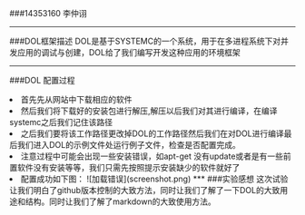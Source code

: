 ###14353160   李仲诩
***
###DOL框架描述
DOL是基于SYSTEMC的一个系统，用于在多进程系统下对并发应用的调试与创建，DOL给了我们编写开发这种应用的环境框架
***
###DOL 配置过程
<li>首先先从网站中下载相应的软件
<li>然后我们将下载好的安装包进行解压,解压以后我们对其进行编译，在编译systemc之后我们记住该路径
<li>之后我们要将该工作路径更改掉DOL的工作路径然后我们在对DOL进行编译最后我们进入DOL的示例文件处运行例子文件，检查是否配置完成。
<li>注意过程中可能会出现一些安装错误，如apt-get 没有update或者是有一些前置软件没有安装等等，我们只需先按照提示安装缺少的软件就好了
<li>配置成功如下图：
![加载错误](screenshot.png)
***
###实验感想
这次试验让我们明白了github版本控制的大致方法，同时让我们了解了一下DOL的大致用途和结构。同时让我们了解了markdown的大致使用方法。